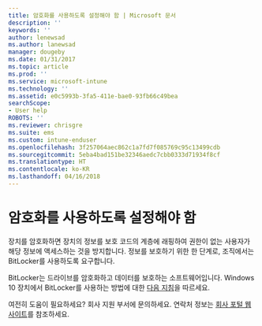 ```yaml
---
title: 암호화를 사용하도록 설정해야 함 | Microsoft 문서
description: ''
keywords: ''
author: lenewsad
ms.author: lanewsad
manager: dougeby
ms.date: 01/31/2017
ms.topic: article
ms.prod: ''
ms.service: microsoft-intune
ms.technology: ''
ms.assetid: e0c5993b-3fa5-411e-bae0-93fb66c49bea
searchScope:
- User help
ROBOTS: ''
ms.reviewer: chrisgre
ms.suite: ems
ms.custom: intune-enduser
ms.openlocfilehash: 3f257064aec862c1a7fd7f085769c95c13499cdb
ms.sourcegitcommit: 5eba4bad151be32346aedc7cbb0333d71934f8cf
ms.translationtype: HT
ms.contentlocale: ko-KR
ms.lasthandoff: 04/16/2018
---
```

# <a name="you-need-to-enable-encryption"></a>암호화를 사용하도록 설정해야 함

장치를 암호화하면 장치의 정보를 보호 코드의 계층에 래핑하여 권한이 없는 사용자가 해당 정보에 액세스하는 것을 방지합니다. 정보를 보호하기 위한 한 단계로, 조직에서는 BitLocker를 사용하도록 요구합니다.

BitLocker는 드라이브를 암호화하고 데이터를 보호하는 소프트웨어입니다. Windows 10 장치에서 BitLocker를 사용하는 방법에 대한 [다음 지침](https://gallery.technet.microsoft.com/How-to-turn-on-BitLocker-34294d3d)을 따르세요.

여전히 도움이 필요하세요? 회사 지원 부서에 문의하세요. 연락처 정보는 [회사 포털 웹 사이트](https://portal.manage.microsoft.com#HelpDeskDialog)를 참조하세요.
